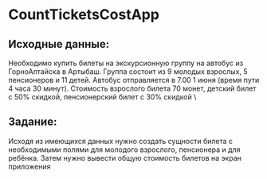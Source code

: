 # CountTicketsCostApp 
## Исходные данные: 
Необходимо купить билеты на экскурсионную группу на автобус из ГорноАлтайска в Артыбаш. 
Группа состоит из 9 молодых взрослых, 5 пенсионеров и 11 детей. 
Автобус отправляется в 7.00 1 июня (время пути 4 часа 30 минут). 
Стоимость взрослого билета 70 монет, детский билет с 50% скидкой, 
пенсионерский билет с 30% скидкой \
## Задание: 
Исходя из имеющихся данных нужно создать сущности билета с необходимыми 
полями для молодого взрослого, пенсионера и для ребёнка. 
Затем нужно вывести общую стоимость билетов на экран приложения
